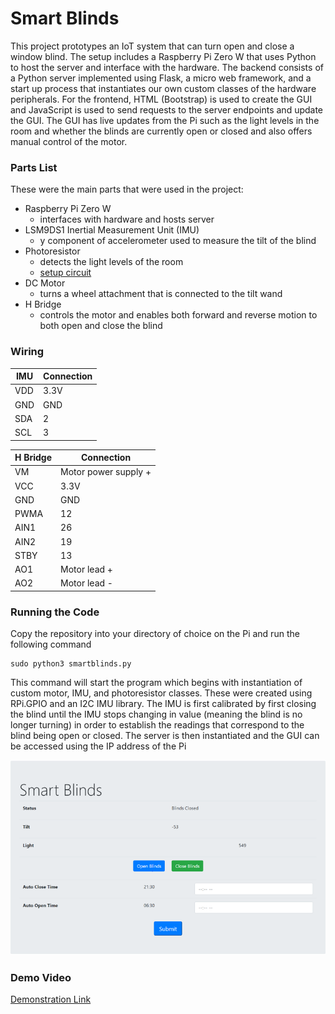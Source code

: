 # Smart Blinds

This project prototypes an IoT system that can turn open and close a window blind. The setup includes a Raspberry Pi Zero W that uses Python to host the server and interface with the hardware. The backend consists of a Python server implemented using Flask, a micro web framework, and a start up process that instantiates our own custom classes of the hardware peripherals. For the frontend, HTML (Bootstrap) is used to create the GUI and JavaScript is used to send requests to the server endpoints and update the GUI. The GUI has live updates from the Pi such as the light levels in the room and whether the blinds are currently open or closed and also offers manual control of the motor.


### Parts List

These were the main parts that were used in the project:

* Raspberry Pi Zero W 
  * interfaces with hardware and hosts server
* LSM9DS1 Inertial Measurement Unit (IMU)
  * y component of accelerometer used to measure the tilt of the blind  
* Photoresistor
  * detects the light levels of the room
  * [setup circuit](https://learn.adafruit.com/basic-resistor-sensor-reading-on-raspberry-pi/basic-photocell-reading/)  
* DC Motor
  * turns a wheel attachment that is connected to the tilt wand 
* H Bridge 
  * controls the motor and enables both forward and reverse motion to both open and close the blind
  
  
### Wiring 

|IMU|Connection|
|----|----|
|VDD|3.3V|
|GND|GND|
|SDA|2|
|SCL|3|

|H Bridge|Connection|
|----|----|
|VM|Motor power supply +|
|VCC|3.3V|
|GND|GND|
|PWMA|12|
|AIN1|26|
|AIN2|19|
|STBY|13|
|AO1|Motor lead +|
|AO2|Motor lead -|

### Running the Code

Copy the repository into your directory of choice on the Pi and run the following command 
```
sudo python3 smartblinds.py
```

This command will start the program which begins with instantiation of custom motor, IMU, and photoresistor classes. These were created using RPi.GPIO and an I2C IMU library. The IMU is first calibrated by first closing the blind until the IMU stops changing in value (meaning the blind is no longer turning) in order to establish the readings that correspond to the blind being open or closed. The server is then instantiated and the GUI can be accessed using the IP address of the Pi


![gui](/images/gui.png)
 
### Demo Video

[Demonstration Link](https://youtu.be/hkg0LA-H65w)

